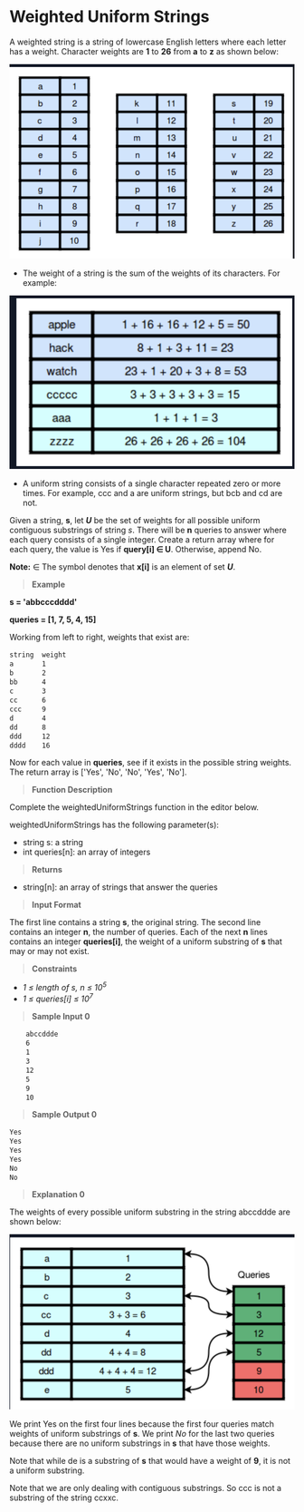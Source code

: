 # Weighted Uniform Strings

A weighted string is a string of lowercase English letters 
where each letter has a weight. Character weights 
are **1** to **26** from **a** to **z** as shown below:

![imageOne.png](imageOne.png)

- The weight of a string is the sum of the weights of its characters. For example:

![imageTwo.png](imageTwo.png)

- A uniform string consists of a single character repeated zero or 
more times. For example, ccc and a are uniform strings, 
but bcb and cd are not.

Given a string, **s**, let ***U*** be the set of weights for all possible 
uniform contiguous substrings of string *s*. There will be **n** queries to 
answer where each query consists of a single integer. 
Create a return array where for each query, the value is Yes if **query[i] &isin; U**. 
Otherwise, append No.

**Note:** &isin; The  symbol denotes that **x[i]** is an element of set ***U***.

>**Example**

**s = 'abbcccdddd'**

**queries = [1, 7, 5, 4, 15]**

Working from left to right, weights that exist are:

```
string  weight
a       1
b       2
bb      4
c       3
cc      6
ccc     9
d       4
dd      8
ddd     12
dddd    16
```

Now for each value in **queries**, see if it exists in the 
possible string weights. The return array is 
['Yes', 'No', 'No', 'Yes', 'No'].

>**Function Description**

Complete the weightedUniformStrings function in the editor below.

weightedUniformStrings has the following parameter(s):
- string s: a string
- int queries[n]: an array of integers

>**Returns**

- string[n]: an array of strings that answer the queries

>**Input Format**

The first line contains a string **s**, the original string.
The second line contains an integer **n**, the number of queries.
Each of the next **n** lines contains an integer **queries[i]**, 
the weight of a uniform substring of **s** that may or may not exist.


> **Constraints**

- *1 &le; length of s, n &le; 10<sup>5</sup>*
- *1 &le; queries[i] &le; 10<sup>7</sup>*


> **Sample Input 0**
```
    abccddde
    6
    1
    3
    12
    5
    9
    10
```

> **Sample Output 0**
```
Yes
Yes
Yes
Yes
No
No
```

> **Explanation 0**

The weights of every possible uniform substring in the 
string abccddde are shown below:

![explanation0.png](explanation0.png)

We print Yes on the first four lines because the first four queries match weights of uniform 
substrings of **s**. We print *No* for the last two queries 
because there are no uniform substrings in **s** that have those weights.

Note that while de is a substring of **s** that would have a weight of **9**, 
it is not a uniform substring.

Note that we are only dealing with contiguous substrings. 
So ccc is not a substring of the string ccxxc.